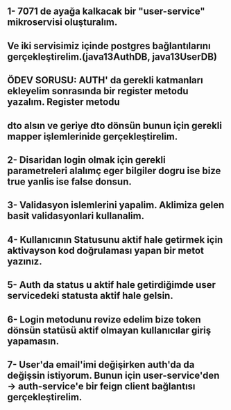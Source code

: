 ## 1- 7071 de ayağa kalkacak bir "user-service" mikroservisi oluşturalım.
## Ve iki servisimiz içinde postgres bağlantılarını gerçekleştirelim.(java13AuthDB, java13UserDB)
## ÖDEV SORUSU: AUTH' da gerekli katmanları ekleyelim sonrasında bir register metodu yazalım. Register metodu
## dto alsın ve geriye dto dönsün bunun için gerekli mapper işlemlerinide gerçekleştirelim.

## 2- Disaridan login olmak için gerekli parametreleri alalımç eger bilgiler dogru ise bize true yanlis ise false donsun.

## 3- Validasyon islemlerini yapalim. Aklimiza gelen basit validasyonlari kullanalim.

## 4- Kullanıcının Statusunu aktif hale getirmek için aktivayson kod doğrulaması yapan bir metot yazınız.

## 5- Auth da status u aktif hale getirdiğimde user servicedeki statusta aktif hale gelsin.

## 6- Login metodunu revize edelim bize token dönsün statüsü aktif olmayan kullanıcılar giriş yapamasın.

## 7- User'da email'imi değişirken auth'da da değişsin istiyorum. Bunun için user-service'den -> auth-service'e bir feign client bağlantısı gerçekleştirelim.